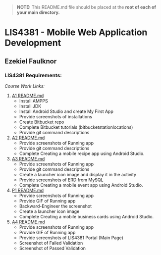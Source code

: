 > **NOTE:** This README.md file should be placed at the **root of each of your main directory.**

# LIS4381 - Mobile Web Application Development

## Ezekiel Faulknor 

### LIS4381 Requirements:

*Course Work Links:*

1. [A1 README.md](a1/README.md "My A1 README.md file")
    - Install AMPPS
    - Install JDK
    - Install Android Studio and create My First App
    - Provide screenshots of installations
    - Create Bitbucket repo
    - Complete Bitbucket tutorials (bitbucketstationlocations)
    - Provide git command descriptions
2. [A2 README.md](a2/README.md "My A2 README.md file")
    - Provide screenshots of Running app
    - Provide git command descriptions
    - Complete Creating a mobile recipe app using Android Studio.
3. [A3 README.md](a3/README.md "My A3 README.md file") 
    - Provide screenshots of Running app
    - Provide git command descriptions
    - Create a launcher icon image and display it in the activity 
    - Provide screenshots of ERD from MySQL
    - Complete Creating a mobile event app using Android Studio.
4. [P1 README.md](p1/README.md "My P1 README.md file") 
    - Provide screenshots of Running app
    - Provide GIF of Running app
    - Backward-Engineer the screenshot
    - Create a launcher icon image
    - Complete Creating a mobile business cards using Android Studio.
5. [A4 README.md](a4/README.md "My P1 README.md file") 
    - Provide screenshots of Running app
    - Provide GIF of Running app
    - Provide screenshots of LIS4381 Portal (Main Page) 
    - Screenshot of Failed Validation
    - Screenshot of Passed Validation
